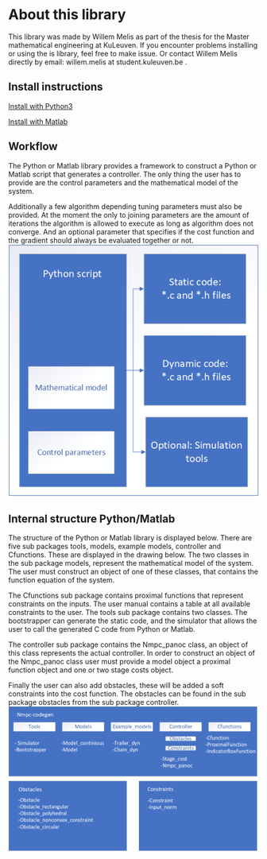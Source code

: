 # About this library
This library was made by Willem Melis as part of the thesis for the Master mathematical engineering at KuLeuven. If you encounter problems installing or using the is library, feel free to make issue. Or contact Willem Melis directly by email: willem.melis at student.kuleuven.be .

## Install instructions
[Install with Python3](./install/Python_install.md)

[Install with Matlab](./install/Matlab_install.md)

## Workflow
The Python or Matlab library provides a framework to construct a Python or Matlab script that generates a controller. The only thing the user has to provide are the control parameters and the mathematical model of the system. 

Additionally a few algorithm depending tuning parameters must also be provided. At the moment the only to joining parameters are the amount of iterations the algorithm is allowed to execute as long as algorithm does not converge. And an optional parameter that specifies if the cost function and the gradient should always be evaluated together or not.
![alt text](img/nmpc_codegen_scheme.png "General scheme of the library")

## Internal structure Python/Matlab 
The structure of the Python or Matlab library is displayed below. There are five sub packages tools, models, example models, controller and Cfunctions. These are displayed in the drawing below. The two classes in the sub package models, represent the mathematical model of the system. The user must construct an object of one of these classes, that contains the function equation of the system.

The Cfunctions sub package contains proximal functions that represent constraints on the inputs. The user manual contains a table at all available constraints to the user. The tools sub package contains two classes. The bootstrapper can generate the static code, and the simulator that allows the user to call the generated C code from Python or Matlab.

The controller sub package contains the Nmpc_panoc class, an object of this class represents the actual controller. In order to construct an object of the Nmpc_panoc class user must provide a model object a proximal function object and one or two stage costs object.

Finally the user can also add obstacles, these will be added a soft constraints into the cost function. The obstacles can be found in the sub package obstacles from the sub package controller.
![alt text](img/nmpc_codegen_packages.png "General scheme of the library")
